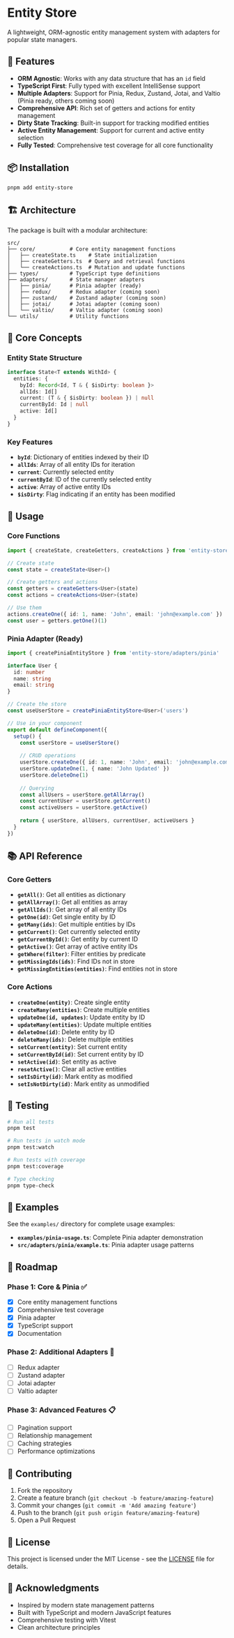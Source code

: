 # Entity Store

A lightweight, ORM-agnostic entity management system with adapters for popular state managers.

## 🚀 Features

- **ORM Agnostic**: Works with any data structure that has an `id` field
- **TypeScript First**: Fully typed with excellent IntelliSense support
- **Multiple Adapters**: Support for Pinia, Redux, Zustand, Jotai, and Valtio (Pinia ready, others coming soon)
- **Comprehensive API**: Rich set of getters and actions for entity management
- **Dirty State Tracking**: Built-in support for tracking modified entities
- **Active Entity Management**: Support for current and active entity selection
- **Fully Tested**: Comprehensive test coverage for all core functionality

## 📦 Installation

```bash
pnpm add entity-store
```

## 🏗️ Architecture

The package is built with a modular architecture:

```
src/
├── core/           # Core entity management functions
│   ├── createState.ts    # State initialization
│   ├── createGetters.ts  # Query and retrieval functions
│   └── createActions.ts  # Mutation and update functions
├── types/          # TypeScript type definitions
├── adapters/       # State manager adapters
│   ├── pinia/      # Pinia adapter (ready)
│   ├── redux/      # Redux adapter (coming soon)
│   ├── zustand/    # Zustand adapter (coming soon)
│   ├── jotai/      # Jotai adapter (coming soon)
│   └── valtio/     # Valtio adapter (coming soon)
└── utils/          # Utility functions
```

## 🎯 Core Concepts

### Entity State Structure

```typescript
interface State<T extends WithId> {
  entities: {
    byId: Record<Id, T & { $isDirty: boolean }>
    allIds: Id[]
    current: (T & { $isDirty: boolean }) | null
    currentById: Id | null
    active: Id[]
  }
}
```

### Key Features

- **`byId`**: Dictionary of entities indexed by their ID
- **`allIds`**: Array of all entity IDs for iteration
- **`current`**: Currently selected entity
- **`currentById`**: ID of the currently selected entity
- **`active`**: Array of active entity IDs
- **`$isDirty`**: Flag indicating if an entity has been modified

## 🔧 Usage

### Core Functions

```typescript
import { createState, createGetters, createActions } from 'entity-store'

// Create state
const state = createState<User>()

// Create getters and actions
const getters = createGetters<User>(state)
const actions = createActions<User>(state)

// Use them
actions.createOne({ id: 1, name: 'John', email: 'john@example.com' })
const user = getters.getOne()(1)
```

### Pinia Adapter (Ready)

```typescript
import { createPiniaEntityStore } from 'entity-store/adapters/pinia'

interface User {
  id: number
  name: string
  email: string
}

// Create the store
const useUserStore = createPiniaEntityStore<User>('users')

// Use in your component
export default defineComponent({
  setup() {
    const userStore = useUserStore()
    
    // CRUD operations
    userStore.createOne({ id: 1, name: 'John', email: 'john@example.com' })
    userStore.updateOne(1, { name: 'John Updated' })
    userStore.deleteOne(1)
    
    // Querying
    const allUsers = userStore.getAllArray()
    const currentUser = userStore.getCurrent()
    const activeUsers = userStore.getActive()
    
    return { userStore, allUsers, currentUser, activeUsers }
  }
})
```

## 📚 API Reference

### Core Getters

- **`getAll()`**: Get all entities as dictionary
- **`getAllArray()`**: Get all entities as array
- **`getAllIds()`**: Get array of all entity IDs
- **`getOne(id)`**: Get single entity by ID
- **`getMany(ids)`**: Get multiple entities by IDs
- **`getCurrent()`**: Get currently selected entity
- **`getCurrentById()`**: Get entity by current ID
- **`getActive()`**: Get array of active entity IDs
- **`getWhere(filter)`**: Filter entities by predicate
- **`getMissingIds(ids)`**: Find IDs not in store
- **`getMissingEntities(entities)`**: Find entities not in store

### Core Actions

- **`createOne(entity)`**: Create single entity
- **`createMany(entities)`**: Create multiple entities
- **`updateOne(id, updates)`**: Update entity by ID
- **`updateMany(entities)`**: Update multiple entities
- **`deleteOne(id)`**: Delete entity by ID
- **`deleteMany(ids)`**: Delete multiple entities
- **`setCurrent(entity)`**: Set current entity
- **`setCurrentById(id)`**: Set current entity by ID
- **`setActive(id)`**: Set entity as active
- **`resetActive()`**: Clear all active entities
- **`setIsDirty(id)`**: Mark entity as modified
- **`setIsNotDirty(id)`**: Mark entity as unmodified

## 🧪 Testing

```bash
# Run all tests
pnpm test

# Run tests in watch mode
pnpm test:watch

# Run tests with coverage
pnpm test:coverage

# Type checking
pnpm type-check
```

## 📖 Examples

See the `examples/` directory for complete usage examples:

- **`examples/pinia-usage.ts`**: Complete Pinia adapter demonstration
- **`src/adapters/pinia/example.ts`**: Pinia adapter usage patterns

## 🔮 Roadmap

### Phase 1: Core & Pinia ✅
- [x] Core entity management functions
- [x] Comprehensive test coverage
- [x] Pinia adapter
- [x] TypeScript support
- [x] Documentation

### Phase 2: Additional Adapters 🚧
- [ ] Redux adapter
- [ ] Zustand adapter
- [ ] Jotai adapter
- [ ] Valtio adapter

### Phase 3: Advanced Features 📋
- [ ] Pagination support
- [ ] Relationship management
- [ ] Caching strategies
- [ ] Performance optimizations

## 🤝 Contributing

1. Fork the repository
2. Create a feature branch (`git checkout -b feature/amazing-feature`)
3. Commit your changes (`git commit -m 'Add amazing feature'`)
4. Push to the branch (`git push origin feature/amazing-feature`)
5. Open a Pull Request

## 📄 License

This project is licensed under the MIT License - see the [LICENSE](LICENSE) file for details.

## 🙏 Acknowledgments

- Inspired by modern state management patterns
- Built with TypeScript and modern JavaScript features
- Comprehensive testing with Vitest
- Clean architecture principles
